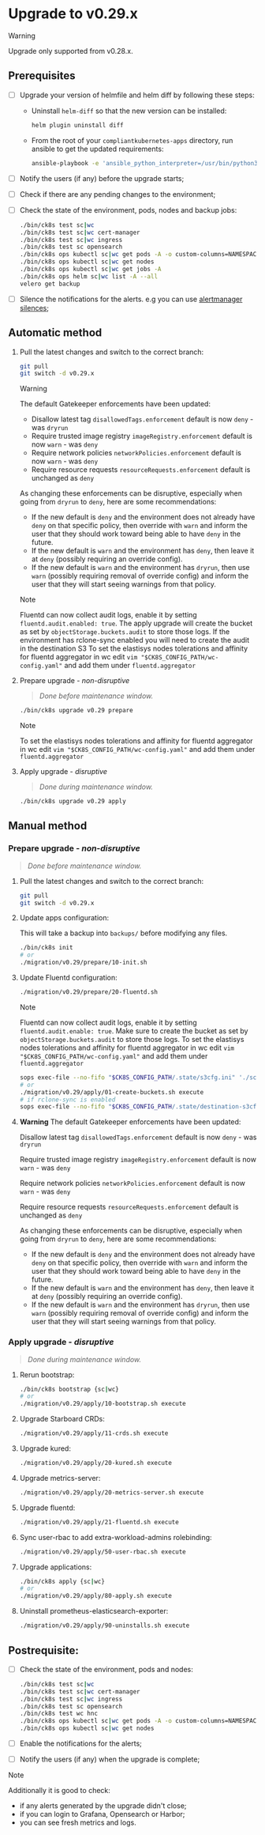 # Upgrade to v0.29.x

> [!WARNING]
> Upgrade only supported from v0.28.x.

<!--
Notice to developers on writing migration steps:

- Migration steps:
  - are written per minor version and placed in a subdirectory of the migration directory with the name `vX.Y/`,
  - are written to be idempotent and usable no matter which patch version you are upgrading from and to,
  - are documented in this document to be able to run them manually,
  - are divided into prepare and apply steps:
    - Prepare steps:
      - are placed in the `prepare/` directory,
      - may **only** modify the configuration of the environment,
      - may **not** modify the state of the environment,
      - steps are run in order of their names use two digit prefixes.
    - Apply steps:
      - are placed in the `apply/` directory,
      - may **only** modify the state of the environment,
      - may **not** modify the configuration of the environment,
      - are run in order of their names use two digit prefixes,
      - are run with the argument `execute` on upgrade and should return 1 on failure and 2 on successful internal rollback,
      - are rerun with the argument `rollback` on execute failure and should return 1 on failure.

For prepare the init step is given.
For apply the bootstrap and the apply steps are given, it is expected that releases upgraded in custom steps are excluded from the apply step.

Upgrades of components that are dependent on each other should be done within the same snippet to easily manage the upgrade to a working state and to be able to rollback to a working state.

Steps should use the `scripts/migration/lib.sh` which will provide helper functions, see the file for available helper functions.
This script expects the `ROOT` environment variable to be set pointing to the root of the repository.
As with all scripts in this repository `CK8S_CONFIG_PATH` is expected to be set.
-->

## Prerequisites

- [ ] Upgrade your version of helmfile and helm diff by following these steps:

  - Uninstall `helm-diff` so that the new version can be installed:

      ```bash
      helm plugin uninstall diff
      ```

  - From the root of your `compliantkubernetes-apps` directory, run ansible to get the updated requirements:

      ```bash
      ansible-playbook -e 'ansible_python_interpreter=/usr/bin/python3' --ask-become-pass --connection local --inventory 127.0.0.1, get-requirements.yaml
      ```

- [ ] Notify the users (if any) before the upgrade starts;
- [ ] Check if there are any pending changes to the environment;
- [ ] Check the state of the environment, pods, nodes and backup jobs:

    ```bash
    ./bin/ck8s test sc|wc
    ./bin/ck8s test sc|wc cert-manager
    ./bin/ck8s test sc|wc ingress
    ./bin/ck8s test sc opensearch
    ./bin/ck8s ops kubectl sc|wc get pods -A -o custom-columns=NAMESPACE:metadata.namespace,POD:metadata.name,READY-false:status.containerStatuses[*].ready,REASON:status.containerStatuses[*].state.terminated.reason | grep false | grep -v Completed
    ./bin/ck8s ops kubectl sc|wc get nodes
    ./bin/ck8s ops kubectl sc|wc get jobs -A
    ./bin/ck8s ops helm sc|wc list -A --all
    velero get backup
    ```

- [ ] Silence the notifications for the alerts. e.g you can use [alertmanager silences](https://prometheus.io/docs/alerting/latest/alertmanager/#silences);

## Automatic method

1. Pull the latest changes and switch to the correct branch:

    ```bash
    git pull
    git switch -d v0.29.x
    ```

    > [!WARNING]
    > The default Gatekeeper enforcements have been updated:
    > - Disallow latest tag `disallowedTags.enforcement` default is now `deny` - was `dryrun`
    > - Require trusted image registry `imageRegistry.enforcement` default is now `warn` - was `deny`
    > - Require network policies `networkPolicies.enforcement` default is now `warn` - was `deny`
    > - Require resource requests `resourceRequests.enforcement` default is unchanged as `deny`
    >
    > As changing these enforcements can be disruptive, especially when going from `dryrun` to `deny`, here are some recommendations:
    > - If the new default is `deny` and the environment does not already have `deny` on that specific policy, then override with `warn` and inform the user that they should work toward being able to have `deny` in the future.
    > - If the new default is `warn` and the environment has `deny`, then leave it at `deny` (possibly requiring an override config).
    > - If the new default is `warn` and the environment has `dryrun`, then use `warn` (possibly requiring removal of override config) and inform the user that they will start seeing warnings from that policy.

    > [!NOTE]
    > Fluentd can now collect audit logs, enable it by setting `fluentd.audit.enabled: true`.
    > The apply upgrade will create the bucket as set by `objectStorage.buckets.audit` to store those logs.
    > If the environment has rclone-sync enabled you will need to create the audit in the destination S3
    > To set the elastisys nodes tolerations and affinity for fluentd aggregator in wc edit `vim "$CK8S_CONFIG_PATH/wc-config.yaml"` and add them under `fluentd.aggregator`

1. Prepare upgrade - *non-disruptive*

    > *Done before maintenance window.*

    ```bash
    ./bin/ck8s upgrade v0.29 prepare
    ```

    > [!NOTE]
    > To set the elastisys nodes tolerations and affinity for fluentd aggregator in wc edit `vim "$CK8S_CONFIG_PATH/wc-config.yaml"` and add them under `fluentd.aggregator`

1. Apply upgrade - *disruptive*

    > *Done during maintenance window.*

    ```bash
    ./bin/ck8s upgrade v0.29 apply
    ```

## Manual method

### Prepare upgrade - *non-disruptive*

> *Done before maintenance window.*

1. Pull the latest changes and switch to the correct branch:

    ```bash
    git pull
    git switch -d v0.29.x
    ```

1. Update apps configuration:

    This will take a backup into `backups/` before modifying any files.

    ```bash
    ./bin/ck8s init
    # or
    ./migration/v0.29/prepare/10-init.sh
    ```

1. Update Fluentd configuration:

    ```bash
    ./migration/v0.29/prepare/20-fluentd.sh
    ```

    > [!NOTE]
    > Fluentd can now collect audit logs, enable it by setting `fluentd.audit.enable: true`.
    > Make sure to create the bucket as set by `objectStorage.buckets.audit` to store those logs.
    > To set the elastisys nodes tolerations and affinity for fluentd aggregator in wc edit `vim "$CK8S_CONFIG_PATH/wc-config.yaml"` and add them under `fluentd.aggregator`

    ```bash
    sops exec-file --no-fifo "$CK8S_CONFIG_PATH/.state/s3cfg.ini" './scripts/S3/entry.sh --s3cfg {} create'
    # or
    ./migration/v0.29/apply/01-create-buckets.sh execute
    # if rclone-sync is enabled
    sops exec-file --no-fifo "$CK8S_CONFIG_PATH/.state/destination-s3cfg.ini" './scripts/S3/entry.sh --s3cfg {} create'
    ```

1. **Warning** The default Gatekeeper enforcements have been updated:

    Disallow latest tag `disallowedTags.enforcement` default is now `deny` - was `dryrun`

    Require trusted image registry `imageRegistry.enforcement` default is now `warn` - was `deny`

    Require network policies `networkPolicies.enforcement` default is now `warn` - was `deny`

    Require resource requests `resourceRequests.enforcement` default is unchanged as `deny`

    As changing these enforcements can be disruptive, especially when going from `dryrun` to `deny`, here are some recommendations:
    - If the new default is `deny` and the environment does not already have `deny` on that specific policy, then override with `warn` and inform the user that they should work toward being able to have `deny` in the future.
    - If the new default is `warn` and the environment has `deny`, then leave it at `deny` (possibly requiring an override config).
    - If the new default is `warn` and the environment has `dryrun`, then use `warn` (possibly requiring removal of override config) and inform the user that they will start seeing warnings from that policy.

### Apply upgrade - *disruptive*

> *Done during maintenance window.*

1. Rerun bootstrap:

    ```bash
    ./bin/ck8s bootstrap {sc|wc}
    # or
    ./migration/v0.29/apply/10-bootstrap.sh execute
    ```

1. Upgrade Starboard CRDs:

    ```bash
    ./migration/v0.29/apply/11-crds.sh execute
    ```

1. Upgrade kured:

    ```bash
    ./migration/v0.29/apply/20-kured.sh execute
    ```

1. Upgrade metrics-server:

    ```bash
    ./migration/v0.29/apply/20-metrics-server.sh execute
    ```

1. Upgrade fluentd:

    ```bash
    ./migration/v0.29/apply/21-fluentd.sh execute
    ```

1. Sync user-rbac to add extra-workload-admins rolebinding:

    ```bash
    ./migration/v0.29/apply/50-user-rbac.sh execute
    ```

1. Upgrade applications:

    ```bash
    ./bin/ck8s apply {sc|wc}
    # or
    ./migration/v0.29/apply/80-apply.sh execute
    ```

1. Uninstall prometheus-elasticsearch-exporter:

    ```bash
    ./migration/v0.29/apply/90-uninstalls.sh execute
    ```

## Postrequisite:

- [ ] Check the state of the environment, pods and nodes:

    ```bash
    ./bin/ck8s test sc|wc
    ./bin/ck8s test sc|wc cert-manager
    ./bin/ck8s test sc|wc ingress
    ./bin/ck8s test sc opensearch
    ./bin/ck8s test wc hnc
    ./bin/ck8s ops kubectl sc|wc get pods -A -o custom-columns=NAMESPACE:metadata.namespace,POD:metadata.name,READY-false:status.containerStatuses[*].ready,REASON:status.containerStatuses[*].state.terminated.reason | grep false | grep -v Completed
    ./bin/ck8s ops kubectl sc|wc get nodes
    ```

- [ ] Enable the notifications for the alerts;
- [ ] Notify the users (if any) when the upgrade is complete;

> [!NOTE]
> Additionally it is good to check:
> - if any alerts generated by the upgrade didn't close;
> - if you can login to Grafana, Opensearch or Harbor;
> - you can see fresh metrics and logs.
